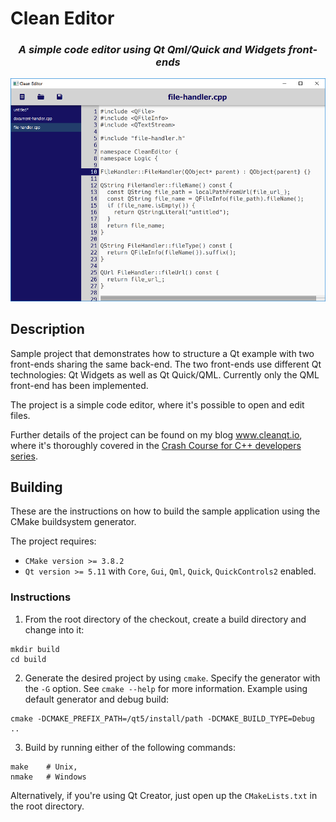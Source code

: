 # Clean Editor

<center>
  <h3><i>A simple code editor using Qt Qml/Quick and Widgets front-ends</i></h3>
  <img src="screencapture.png?raw=true" width="600">
</center>

## Description

Sample project that demonstrates how to structure a Qt example with two front-ends sharing the same back-end. The two front-ends use different Qt technologies: Qt Widgets as well as Qt Quick/QML. Currently only the QML front-end has been implemented. 

The project is a simple code editor, where it's possible to open and edit files.

Further details of the project can be found on my blog www.cleanqt.io, where it's thoroughly covered in the [Crash Course for C++ developers series](https://www.cleanqt.io/blog/crash-course-in-qt-for-c%2B%2B-developers,-part-7).

## Building

These are the instructions on how to build the sample application using the CMake buildsystem generator.

The project requires:
* `CMake version >= 3.8.2`
* `Qt version >= 5.11` with `Core`, `Gui`, `Qml`, `Quick`, `QuickControls2` enabled.

### Instructions 

1. From the root directory of the checkout, create a build directory and change into it:

```
mkdir build
cd build
```

2. Generate the desired project by using `cmake`. Specify the generator with the `-G` option. See `cmake --help` for more information. Example using default generator and debug build:

```
cmake -DCMAKE_PREFIX_PATH=/qt5/install/path -DCMAKE_BUILD_TYPE=Debug ..
```

3. Build by running either of the following commands:
```
make    # Unix,
nmake   # Windows
```

Alternatively, if you're using Qt Creator, just open up the `CMakeLists.txt` in the root directory.
